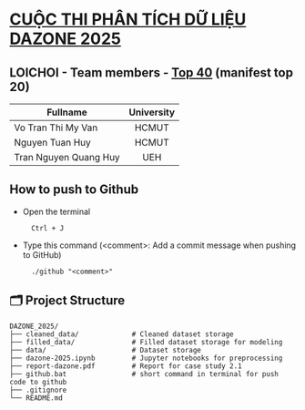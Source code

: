 # [CUỘC THI PHÂN TÍCH DỮ LIỆU DAZONE 2025](https://www.facebook.com/DAZONE.RCS)

## LOICHOI - Team members - [Top 40](https://www.facebook.com/share/v/1KeH7KVmuX/) (manifest top 20)

| Fullname           | University |
|--------------------|:----------:|
| Vo Tran Thi My Van       | HCMUT      |
| Nguyen Tuan Huy    | HCMUT      |
| Tran Nguyen Quang Huy | UEH      |

## How to push to Github

- Open the terminal

        Ctrl + J

- Type this command (\<comment>: Add a commit message when pushing to GitHub)

        ./github "<comment>"

## 🗂️ Project Structure

```
DAZONE_2025/
├── cleaned_data/             # Cleaned dataset storage
├── filled_data/              # Filled dataset storage for modeling
├── data/                     # Dataset storage
├── dazone-2025.ipynb         # Jupyter notebooks for preprocessing
├── report-dazone.pdf         # Report for case study 2.1
├── github.bat                # short command in terminal for push code to github
├── .gitignore
└── README.md
```